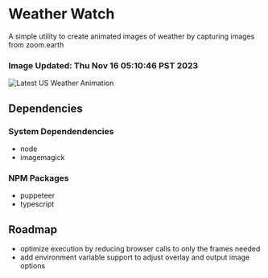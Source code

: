 # Weather Watch

A simple utility to create animated images of weather by capturing images from zoom.earth

### Image Updated: Thu Nov 16 05:10:46 PST 2023

![Latest US Weather Animation](animations/2023-11-16.webp)

## Dependencies
### System Dependendencies
* node
* imagemagick
### NPM Packages
* puppeteer
* typescript

## Roadmap
* optimize execution by reducing browser calls to only the frames needed
* add environment variable support to adjust overlay and output image options
